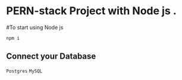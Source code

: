 # PERN-stack Project with Node js . 

#To start using Node js
  
  `npm i`

## Connect your Database 
 `Postgres` 
 `MySQL`

